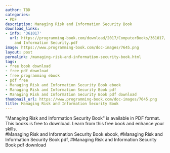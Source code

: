 ```yaml
---
author: TBD
categories:
- PDF
description: Managing Risk and Information Security Book
download_links:
- info: '361017'
  url: https://programming-book.com/download/2017/ComputerBooks/361017/Managing Risk
    and Information Security.pdf
image: https://www.programming-book.com/doc-images/7645.png
layout: post
permalink: /managing-risk-and-information-security-book.html
tags:
- free book download
- free pdf download
- free programming ebook
- pdf free
- Managing Risk and Information Security Book ebook
- Managing Risk and Information Security Book pdf
- Managing Risk and Information Security Book pdf download
thumbnail_url: https://www.programming-book.com/doc-images/7645.png
title: Managing Risk and Information Security Book
---
```


 
<div class="item-desc text-justify">
  "Managing Risk and Information Security Book" is available in PDF format. This books is free to download. Learn from this free book and enhance your skills.
  <br>
  #Managing Risk and Information Security Book ebook, #Managing Risk and Information Security Book pdf, #Managing Risk and Information Security Book pdf download
</div>
